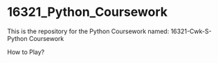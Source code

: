 # 16321_Python_Coursework

This is the repository for the Python Coursework named: 16321-Cwk-S-Python Coursework

How to Play?
